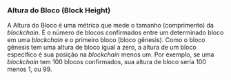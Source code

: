### Altura do Bloco (Block Height)

A Altura do Bloco é uma métrica que mede o tamanho (comprimento) da _blockchain_. É o número de blocos confirmados entre um determinado bloco em uma _blockchain_ e o primeiro bloco (bloco gênesis). Como o bloco gênesis tem uma altura de bloco igual a zero, a altura de um bloco específico é sua posição na _blockchain_ menos um. Por exemplo, se uma _blockchain_ tem 100 blocos confirmados, sua altura de bloco seria 100 menos 1, ou 99.
